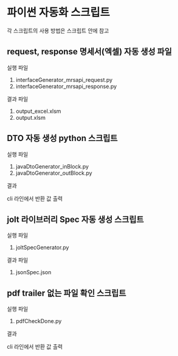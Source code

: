 # 파이썬 자동화 스크립트
각 스크립트의 사용 방법은 스크립트 안에 참고

## request, response 명세서(엑셀) 자동 생성 파일
실행 파일
1. interfaceGenerator_mrsapi_request.py
2. interfaceGenerator_mrsapi_response.py

결과 파일

1. output_excel.xlsm
2. output.xlsm

## DTO 자동 생성 python 스크립트
실행 파일
1. javaDtoGenerator_inBlock.py
2. javaDtoGenerator_outBlock.py

결과

   cli 라인에서 반환 값 출력

   
## jolt 라이브러리 Spec 자동 생성 스크립트
실행 파일
1. joltSpecGenerator.py

결과 파일
1. jsonSpec.json
   
## pdf trailer 없는 파일 확인 스크립트
실행 파일
1. pdfCheckDone.py

결과

   cli 라인에서 반환 값 출력 
